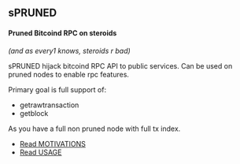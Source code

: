## sPRUNED
#### Pruned Bitcoind RPC on steroids 
_(and as every1 knows, steroids r bad)_

sPRUNED hijack bitcoind RPC API to public services. Can be used on pruned nodes to enable rpc features. 

Primary goal is full support of:
 - getrawtransaction
 - getblock
 
As you have a full non pruned node with full tx index.

- [Read MOTIVATIONS](./MOTIVATIONS.md)
- [Read USAGE](./USAGE.md)
